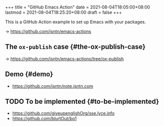 +++
title = "GitHub Emacs Action"
date = 2021-08-04T18:05:00+08:00
lastmod = 2021-08-04T18:25:20+08:00
draft = false
+++

This is a GitHub Action example to set up Emacs with your packages.

-> <https://github.com/jsntn/emacs-actions>


## The `ox-publish` case {#the-ox-publish-case}

-> <https://github.com/jsntn/emacs-actions/tree/ox-publish>


## Demo {#demo}

-   <https://github.com/jsntn/note.jsntn.com>


## <span class="org-todo todo TODO">TODO</span> To be implemented {#to-be-implemented}

-   <https://github.com/giveupenglishOrg/sse.lyce.info>
-   <https://github.com/blurtOut/bo1>
